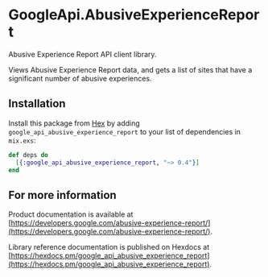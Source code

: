 # GoogleApi.AbusiveExperienceReport

Abusive Experience Report API client library.

Views Abusive Experience Report data, and gets a list of sites that have a significant number of abusive experiences.

## Installation

Install this package from [Hex](https://hex.pm) by adding
`google_api_abusive_experience_report` to your list of dependencies in `mix.exs`:

```elixir
def deps do
  [{:google_api_abusive_experience_report, "~> 0.4"}]
end
```

## For more information

Product documentation is available at [https://developers.google.com/abusive-experience-report/](https://developers.google.com/abusive-experience-report/).

Library reference documentation is published on Hexdocs at
[https://hexdocs.pm/google_api_abusive_experience_report](https://hexdocs.pm/google_api_abusive_experience_report).
